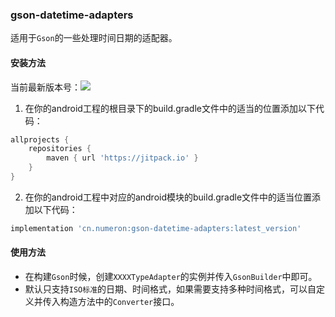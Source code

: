 ### gson-datetime-adapters

适用于`Gson`的一些处理时间日期的适配器。

#### 安装方法
当前最新版本号：[![](https://jitpack.io/v/cn.numeron/gson-datetime-adapters.svg)](https://jitpack.io/#cn.numeron/gson-datetime-adapters)

1.  在你的android工程的根目录下的build.gradle文件中的适当的位置添加以下代码：
```groovy
allprojects {
    repositories {
        maven { url 'https://jitpack.io' }
    }
}
```
2.  在你的android工程中对应的android模块的build.gradle文件中的适当位置添加以下代码：
```groovy
implementation 'cn.numeron:gson-datetime-adapters:latest_version'
```

#### 使用方法
* 在构建`Gson`时候，创建`XXXXTypeAdapter`的实例并传入`GsonBuilder`中即可。
* 默认只支持`ISO标准`的日期、时间格式，如果需要支持多种时间格式，可以自定义并传入构造方法中的`Converter`接口。